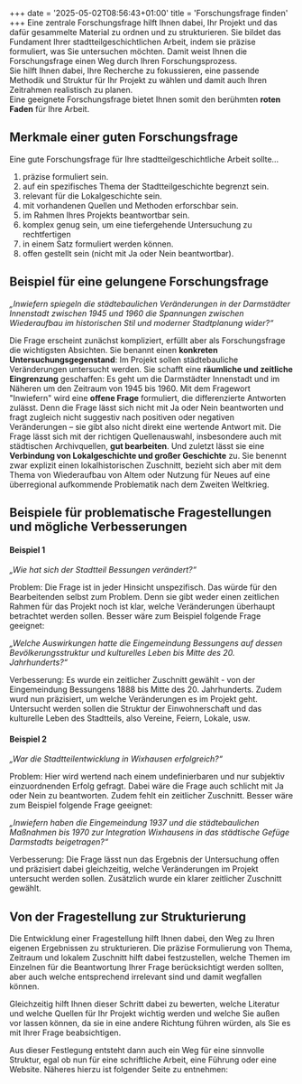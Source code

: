 +++
date = '2025-05-02T08:56:43+01:00'
title = 'Forschungsfrage finden'
+++
Eine zentrale Forschungsfrage hilft Ihnen dabei, Ihr Projekt und das dafür gesammelte Material zu ordnen und zu strukturieren.
Sie bildet das Fundament Ihrer stadtteilgeschichtlichen Arbeit, indem sie präzise formuliert, was Sie untersuchen möchten. Damit
weist Ihnen die Forschungsfrage einen Weg durch Ihren Forschungsprozess.<br>
Sie hilft Ihnen dabei, Ihre Recherche zu fokussieren, eine passende Methodik und Struktur für Ihr Projekt zu wählen und damit
auch Ihren Zeitrahmen realistisch zu planen.<br>
Eine geeignete Forschungsfrage bietet Ihnen somit den berühmten **roten Faden** für Ihre Arbeit.

## Merkmale einer guten Forschungsfrage
Eine gute Forschungsfrage für Ihre stadtteilgeschichtliche Arbeit sollte…
1. präzise formuliert sein.
2. auf ein spezifisches Thema der Stadtteilgeschichte begrenzt sein.
3. relevant für die Lokalgeschichte sein.
4. mit vorhandenen Quellen und Methoden erforschbar sein.
5. im Rahmen Ihres Projekts beantwortbar sein.
6. komplex genug sein, um eine tiefergehende Untersuchung zu rechtfertigen
7. in einem Satz formuliert werden können.
8. offen gestellt sein (nicht mit Ja oder Nein beantwortbar).
   
## Beispiel für eine gelungene Forschungsfrage
*„Inwiefern spiegeln die städtebaulichen Veränderungen in der Darmstädter Innenstadt zwischen 1945 und 1960 die Spannungen 
zwischen Wiederaufbau im historischen Stil und moderner Stadtplanung wider?“*

Die Frage erscheint zunächst kompliziert, erfüllt aber als Forschungsfrage die wichtigsten Absichten.
Sie benannt einen **konkreten Untersuchungsgegenstand**: Im Projekt sollen städtebauliche Veränderungen untersucht werden.
Sie schafft eine **räumliche und zeitliche Eingrenzung** geschaffen: Es geht um die Darmstädter Innenstadt und im Näheren um
den Zeitraum von 1945 bis 1960. Mit dem Fragewort "Inwiefern" wird eine **offene Frage** formuliert, die differenzierte 
Antworten zulässt. Denn die Frage lässt sich nicht mit Ja oder Nein beantworten und fragt zugleich nicht suggestiv
nach positiven oder negativen Veränderungen – sie gibt also nicht direkt eine wertende Antwort mit. Die Frage lässt sich 
mit der richtigen Quellenauswahl, insbesondere auch mit städtischen Archivquellen, **gut bearbeiten**. Und zuletzt lässt sie 
eine **Verbindung von Lokalgeschichte und großer Geschichte** zu. Sie benennt zwar explizit einen lokalhistorischen Zuschnitt, 
bezieht sich aber mit dem Thema von Wiederaufbau von Altem oder Nutzung für Neues auf eine überregional aufkommende Problematik 
nach dem Zweiten Weltkrieg.

## Beispiele für problematische Fragestellungen und mögliche Verbesserungen
#### Beispiel 1
*„Wie hat sich der Stadtteil Bessungen verändert?“*

Problem: Die Frage ist in jeder Hinsicht unspezifisch. Das würde für den Bearbeitenden selbst zum Problem. Denn sie gibt weder 
einen zeitlichen Rahmen für das Projekt noch ist klar, welche Veränderungen überhaupt betrachtet werden sollen. Besser wäre 
zum Beispiel folgende Frage geeignet:

*„Welche Auswirkungen hatte die Eingemeindung Bessungens auf dessen Bevölkerungsstruktur und kulturelles Leben bis Mitte des 
20. Jahrhunderts?“*

Verbesserung: Es wurde ein zeitlicher Zuschnitt gewählt - von der Eingemeindung Bessungens 1888 bis Mitte des 20. Jahrhunderts. 
Zudem wurd nun präzisiert, um welche Veränderungen es im Projekt geht. Untersucht werden sollen die Struktur der Einwohnerschaft 
und das kulturelle Leben des Stadtteils, also Vereine, Feiern, Lokale, usw.

#### Beispiel 2
*„War die Stadtteilentwicklung in Wixhausen erfolgreich?“*

Problem: Hier wird wertend nach einem undefinierbaren und nur subjektiv einzuordnenden Erfolg gefragt. Dabei wäre die Frage 
auch schlicht mit Ja oder Nein zu beantworten. Zudem fehlt ein zeitlicher Zuschnitt. Besser wäre zum Beispiel folgende Frage 
geeignet:

*„Inwiefern haben die Eingemeindung 1937 und die städtebaulichen Maßnahmen bis 1970 zur Integration Wixhausens in das städtische 
Gefüge Darmstadts beigetragen?“*

Verbesserung: Die Frage lässt nun das Ergebnis der Untersuchung offen und präzisiert dabei gleichzeitig, welche Veränderungen im 
Projekt untersucht werden sollen. Zusätzlich wurde ein klarer zeitlicher Zuschnitt gewählt.

## Von der Fragestellung zur Strukturierung
Die Entwicklung einer Fragestellung hilft Ihnen dabei, den Weg zu Ihren eigenen Ergebnissen zu strukturieren. Die präzise 
Formulierung von Thema, Zeitraum und lokalem Zuschnitt hilft dabei festzustellen, welche Themen im Einzelnen für die 
Beantwortung Ihrer Frage berücksichtigt werden sollten, aber auch welche entsprechend irrelevant sind und damit wegfallen 
können.

Gleichzeitig hilft Ihnen dieser Schritt dabei zu bewerten, welche Literatur und welche Quellen für Ihr Projekt wichtig werden 
und welche Sie außen vor lassen können, da sie in eine andere Richtung führen würden, als Sie es mit Ihrer Frage beabsichtigen.

Aus dieser Festlegung entsteht dann auch ein Weg für eine sinnvolle Struktur, egal ob nun für eine schriftliche Arbeit, 
eine Führung oder eine Website. Näheres hierzu ist folgender Seite zu entnehmen: <HYPERLINK>

